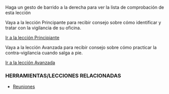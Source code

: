 [Title]: # (¿Y ahora qué?)
[Order]: # (23)

Haga un gesto de barrido a la derecha para ver la lista de comprobación de esta lección

Vaya a la lección Principante para recibir consejo sobre cómo identificar y tratar con la vigilancia de su oficina.

[Ir a la lección Principiante](umbrella://lesson/counter-surveillance/1)

Vaya a la lección Avanzada para recibir consejo sobre cómo practicar la contra-vigilancia cuando salga a pie.

[Ir a la lección Avanzada](umbrella://lesson/counter-surveillance/2)

### HERRAMIENTAS/LECCIONES RELACIONADAS

*   [Reuniones](umbrella://lesson/meetings)